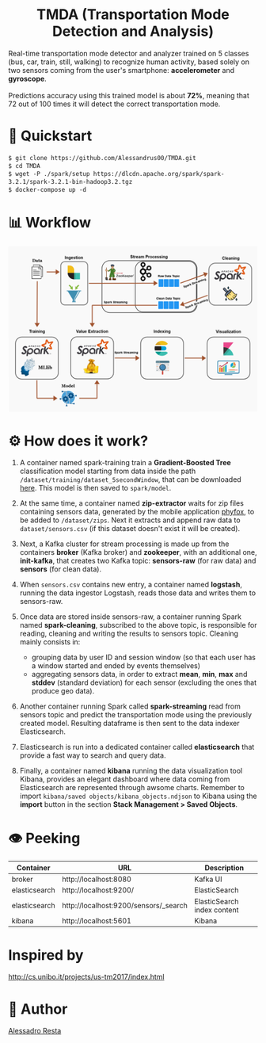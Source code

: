 <h1 align="center">TMDA (Transportation Mode Detection and Analysis)</h1>
<p>Real-time transportation mode detector and analyzer trained on 5 classes (bus, car, train, still, walking) to recognize human activity, based solely on two sensors coming from the user's smartphone: <b>accelerometer</b> and <b>gyroscope</b>.<br><br>
Predictions accuracy using this trained model is about <b>72%</b>, meaning that 72 out of 100 times it will detect the correct transportation mode. </p>

# 🚀 Quickstart
```shell
$ git clone https://github.com/Alessandrus00/TMDA.git
$ cd TMDA
$ wget -P ./spark/setup https://dlcdn.apache.org/spark/spark-3.2.1/spark-3.2.1-bin-hadoop3.2.tgz
$ docker-compose up -d
```

# 📊 Workflow 

<p align="center">
  <img src="./docs/workflow/WorkFlow.drawio.png" alt="workflow"/>
</p>

# ⚙️ How does it work?
1. A container named spark-training train a **Gradient-Boosted Tree** classification model starting from data inside the path `/dataset/training/dataset_5secondWindow`, that can be downloaded [here](http://cs.unibo.it/projects/us-tm2017/download.html). This model is then saved to `spark/model`.

2. At the same time, a container named **zip-extractor** waits for zip files containing sensors data, generated by the mobile application [phyfox](https://phyphox.org/), to be added to `/dataset/zips`. Next it extracts and append raw data to `dataset/sensors.csv` (if this dataset doesn't exist it will be created).

3. Next, a Kafka cluster for stream processing is made up from the containers **broker** (Kafka broker) and **zookeeper**, with an additional one, **init-kafka**, that creates two Kafka topic: **sensors-raw** (for raw data) and **sensors** (for clean data).

4. When `sensors.csv` contains new entry, a container named **logstash**, running the data ingestor Logstash, reads those data and writes them to sensors-raw.

5. Once data are stored inside sensors-raw, a container running Spark named **spark-cleaning**, subscribed to the above topic, is responsible for reading, cleaning and writing the results to sensors topic.
Cleaning mainly consists in: 
    + grouping data by user ID and session window (so that each user has a window started and ended by events themselves)
    + aggregating sensors data, in order to extract **mean**, **min**, **max** and **stddev** (standard deviation) for each sensor (excluding the ones that produce geo data).

6. Another container running Spark called **spark-streaming** read from sensors topic and predict the transportation mode using the previously created model. Resulting dataframe is then sent to the data indexer Elasticsearch.

7. Elasticsearch is run into a dedicated container called **elasticsearch** that provide a fast way to search and query data.

8. Finally, a container named **kibana** running the data visualization tool Kibana, provides an elegant dashboard where data coming from Elasticsearch are represented through awsome charts. Remember to import `kibana/saved objects/kibana_objects.ndjson` to Kibana using the **import** button in the section **Stack Management > Saved Objects**.

# 👁 Peeking
| Container     | URL                                             | Description                           |
| ------------- | ----------------------------------------------- | ------------------------------------- |
| broker   | http://localhost:8080                           | Kafka UI |
| elasticsearch | http://localhost:9200/                          | ElasticSearch | base URL                |
| elasticsearch | http://localhost:9200/sensors/_search | ElasticSearch index content           |
| kibana        | http://localhost:5601                           | Kibana |

# Inspired by
http://cs.unibo.it/projects/us-tm2017/index.html

# 🤵 Author
[Alessadro Resta](https://github.com/Alessandrus00)